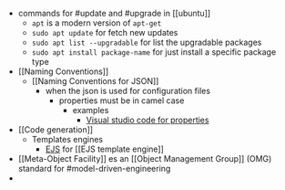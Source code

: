 - commands for #update and #upgrade in [[ubuntu]]
	- `apt` is a modern version of `apt-get`
	- `sudo apt update` for fetch new updates
	- `sudo apt list --upgradable` for list the upgradable packages
	- `sudo apt install package-name` for just install  a specific package type
- [[Naming Conventions]]
	- [[Naming Conventions for JSON]]
		- when the json is used for configuration files
			- properties must be in camel case
				- examples
					- [Visual studio code for properties](https://code.visualstudio.com/api/references/theme-color)
- [[Code generation]]
	- Templates engines
		- [EJS](https://ejs.co/) for [[EJS template engine]]
- [[Meta-Object Facility]] es an [[Object Management Group]] (OMG) standard for #model-driven-engineering
-